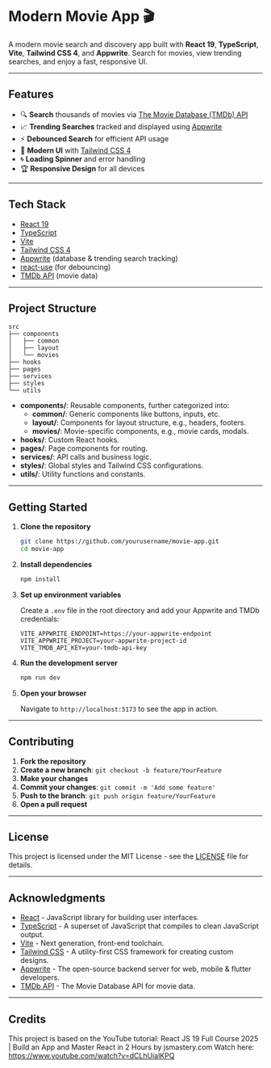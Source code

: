 # Modern Movie App 🎬

A modern movie search and discovery app built with **React 19**, **TypeScript**, **Vite**, **Tailwind CSS 4**, and **Appwrite**. Search for movies, view trending searches, and enjoy a fast, responsive UI.

---

## Features

- 🔍 **Search** thousands of movies via [The Movie Database (TMDb) API](https://www.themoviedb.org/documentation/api)
- 📈 **Trending Searches** tracked and displayed using [Appwrite](https://appwrite.io/)
- ⚡ **Debounced Search** for efficient API usage
- 🎨 **Modern UI** with [Tailwind CSS 4](https://tailwindcss.com/)
- 🌀 **Loading Spinner** and error handling
- 🏆 **Responsive Design** for all devices

---

## Tech Stack

- [React 19](https://react.dev/)
- [TypeScript](https://www.typescriptlang.org/)
- [Vite](https://vitejs.dev/)
- [Tailwind CSS 4](https://tailwindcss.com/)
- [Appwrite](https://appwrite.io/) (database & trending search tracking)
- [react-use](https://github.com/streamich/react-use) (for debouncing)
- [TMDb API](https://www.themoviedb.org/documentation/api) (movie data)

---

## Project Structure

```plaintext
src
├── components
│   ├── common
│   ├── layout
│   └── movies
├── hooks
├── pages
├── services
├── styles
└── utils
```

- **components/**: Reusable components, further categorized into:
  - **common/**: Generic components like buttons, inputs, etc.
  - **layout/**: Components for layout structure, e.g., headers, footers.
  - **movies/**: Movie-specific components, e.g., movie cards, modals.
- **hooks/**: Custom React hooks.
- **pages/**: Page components for routing.
- **services/**: API calls and business logic.
- **styles/**: Global styles and Tailwind CSS configurations.
- **utils/**: Utility functions and constants.

---

## Getting Started

1. **Clone the repository**

   ```bash
   git clone https://github.com/yourusername/movie-app.git
   cd movie-app
   ```

2. **Install dependencies**

   ```bash
   npm install
   ```

3. **Set up environment variables**

   Create a `.env` file in the root directory and add your Appwrite and TMDb credentials:

   ```env
   VITE_APPWRITE_ENDPOINT=https://your-appwrite-endpoint
   VITE_APPWRITE_PROJECT=your-appwrite-project-id
   VITE_TMDB_API_KEY=your-tmdb-api-key
   ```

4. **Run the development server**

   ```bash
   npm run dev
   ```

5. **Open your browser**

   Navigate to `http://localhost:5173` to see the app in action.

---

## Contributing

1. **Fork the repository**
2. **Create a new branch**: `git checkout -b feature/YourFeature`
3. **Make your changes**
4. **Commit your changes**: `git commit -m 'Add some feature'`
5. **Push to the branch**: `git push origin feature/YourFeature`
6. **Open a pull request**

---

## License

This project is licensed under the MIT License - see the [LICENSE](LICENSE) file for details.

---

## Acknowledgments

- [React](https://reactjs.org/) - JavaScript library for building user interfaces.
- [TypeScript](https://www.typescriptlang.org/) - A superset of JavaScript that compiles to clean JavaScript output.
- [Vite](https://vitejs.dev/) - Next generation, front-end toolchain.
- [Tailwind CSS](https://tailwindcss.com/) - A utility-first CSS framework for creating custom designs.
- [Appwrite](https://appwrite.io/) - The open-source backend server for web, mobile & flutter developers.
- [TMDb API](https://www.themoviedb.org/documentation/api) - The Movie Database API for movie data.

---

## Credits

This project is based on the YouTube tutorial:
React JS 19 Full Course 2025 | Build an App and Master React in 2 Hours
by jsmastery.com
Watch here: https://www.youtube.com/watch?v=dCLhUialKPQ

